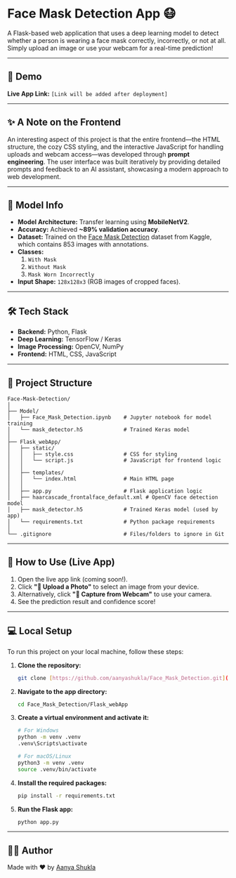 # Face Mask Detection App 😷

A Flask-based web application that uses a deep learning model to detect whether a person is wearing a face mask correctly, incorrectly, or not at all. 
Simply upload an image or use your webcam for a real-time prediction!

---

## 🚀 Demo

**Live App Link:** `[Link will be added after deployment]`

---

## ✨ A Note on the Frontend

An interesting aspect of this project is that the entire frontend—the HTML structure, the cozy CSS styling, and the interactive JavaScript for handling uploads and webcam access—was developed through **prompt engineering**. 
The user interface was built iteratively by providing detailed prompts and feedback to an AI assistant, showcasing a modern approach to web development.

---

## 🧠 Model Info

* **Model Architecture:** Transfer learning using **MobileNetV2**.
* **Accuracy:** Achieved **~89% validation accuracy**.
* **Dataset:** Trained on the [Face Mask Detection](https://www.kaggle.com/datasets/andrewmvd/face-mask-detection) dataset from Kaggle, which contains 853 images with annotations.
* **Classes:**
    1.  `With Mask`
    2.  `Without Mask`
    3.  `Mask Worn Incorrectly`
* **Input Shape:** `128x128x3` (RGB images of cropped faces).

---

## 🛠️ Tech Stack

* **Backend:** Python, Flask
* **Deep Learning:** TensorFlow / Keras
* **Image Processing:** OpenCV, NumPy
* **Frontend:** HTML, CSS, JavaScript

---

## 📁 Project Structure

```
Face-Mask-Detection/
│
├── Model/
│   ├── Face_Mask_Detection.ipynb    # Jupyter notebook for model training
│   └── mask_detector.h5             # Trained Keras model
│
├── Flask_webApp/
│   ├── static/
│   │   ├── style.css                # CSS for styling
│   │   └── script.js                # JavaScript for frontend logic
│   │
│   ├── templates/
│   │   └── index.html               # Main HTML page
│   │
│   ├── app.py                       # Flask application logic
│   ├── haarcascade_frontalface_default.xml # OpenCV face detection model
│   ├── mask_detector.h5             # Trained Keras model (used by app)
│   └── requirements.txt             # Python package requirements
│
└── .gitignore                       # Files/folders to ignore in Git
```

---

## 📝 How to Use (Live App)

1.  Open the live app link (coming soon!).
2.  Click **"📁 Upload a Photo"** to select an image from your device.
3.  Alternatively, click **"📸 Capture from Webcam"** to use your camera.
4.  See the prediction result and confidence score!

---

## 💻 Local Setup

To run this project on your local machine, follow these steps:

1.  **Clone the repository:**
    ```bash
    git clone [https://github.com/aanyashukla/Face_Mask_Detection.git](https://github.com/aanyashukla/Face_Mask_Detection)
    ```

2.  **Navigate to the app directory:**
    ```bash
    cd Face_Mask_Detection/Flask_webApp
    ```

3.  **Create a virtual environment and activate it:**
    ```bash
    # For Windows
    python -m venv .venv
    .venv\Scripts\activate

    # For macOS/Linux
    python3 -m venv .venv
    source .venv/bin/activate
    ```

4.  **Install the required packages:**
    ```bash
    pip install -r requirements.txt
    ```

5.  **Run the Flask app:**
    ```bash
    python app.py
    ```
    
---

## 👨‍💻 Author

Made with ❤️ by [Aanya Shukla](https://github.com/aanyashukla/)
